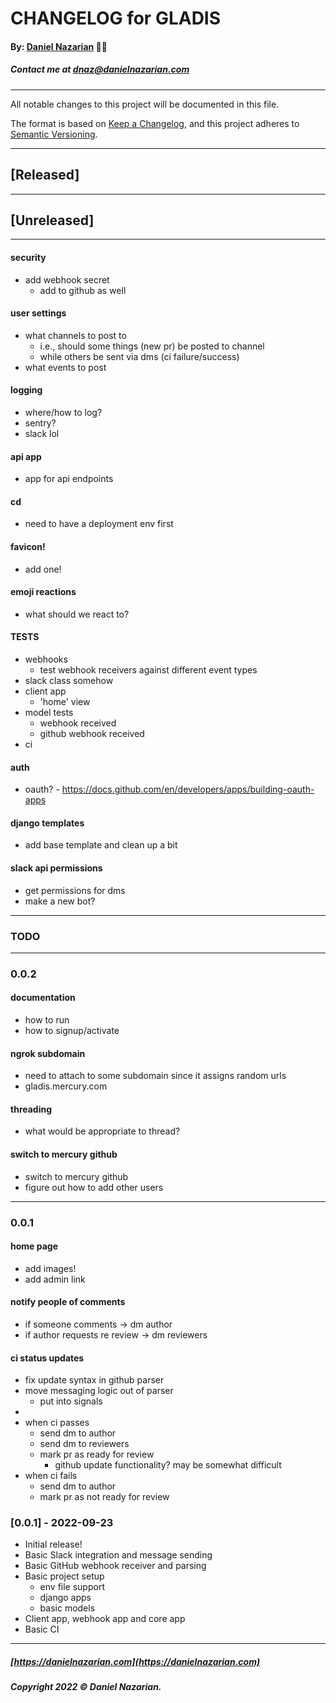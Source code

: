 # CHANGELOG for GLADIS
#### By: [Daniel Nazarian](https://danielnazarian) 🐧👹
##### Contact me at <dnaz@danielnazarian.com>

-------------------------------------------------------

All notable changes to this project will be documented in this file.

The format is based on [Keep a Changelog](https://keepachangelog.com/en/1.0.0/),
and this project adheres to [Semantic Versioning](https://semver.org/spec/v2.0.0.html).


-------------------------------------------------------

## [Released]



-------------------------------------------------------

## [Unreleased]

-----

#### security
- add webhook secret
    - add to github as well


#### user settings
- what channels to post to
    - i.e., should some things (new pr) be posted to channel
    - while others be sent via dms (ci failure/success)
- what events to post


#### logging
- where/how to log?
- sentry?
- slack lol


#### api app
- app for api endpoints


#### cd
- need to have a deployment env first


#### favicon!
- add one!


#### emoji reactions
- what should we react to?


#### TESTS
- webhooks
    - test webhook receivers against different event types
- slack class somehow
- client app
    - 'home' view
- model tests
    - webhook received
    - github webhook received
- ci


#### auth
- oauth? - https://docs.github.com/en/developers/apps/building-oauth-apps


#### django templates
- add base template and clean up a bit


#### slack api permissions
- get permissions for dms
- make a new bot?


-------------------------------------------------------
### TODO
----
### 0.0.2

#### documentation
- how to run
- how to signup/activate


#### ngrok subdomain
- need to attach to some subdomain since it assigns random urls
- gladis.mercury.com


#### threading
- what would be appropriate to thread?


#### switch to mercury github
- switch to mercury github
- figure out how to add other users


----
### 0.0.1


#### home page
- add images!
- add admin link


#### notify people of comments
- if someone comments -> dm author
- if author requests re review -> dm reviewers


#### ci status updates
- fix update syntax in github parser
- move messaging logic out of parser
    - put into signals
- 
- when ci passes
    - send dm to author
    - send dm to reviewers
    - mark pr as ready for review
        - github update functionality? may be somewhat difficult
- when ci fails
    - send dm to author
    - mark pr as not ready for review
    


### [0.0.1] - 2022-09-23
- Initial release!
- Basic Slack integration and message sending
- Basic GitHub webhook receiver and parsing
- Basic project setup
    - env file support
    - django apps
    - basic models
- Client app, webhook app and core app
- Basic CI

-------------------------------------------------------

##### [https://danielnazarian.com](https://danielnazarian.com)
##### Copyright 2022 © Daniel Nazarian.